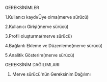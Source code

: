 GEREKSİNİMLER 

1.Kullanıcı kaydı/Üye olma(merve sürücü)

2.Kullanıcı Girişi(merve sürücü)

3.Profil oluşturma(merve sürücü)

4.Bağlantı Ekleme ve Düzenleme(merve sürücü)

5.Analitik Gösterim(merve sürücü)

GEREKSİNİM DAĞILIMLARI

1. Merve sürücü'nün Gereksinim Dağılımı